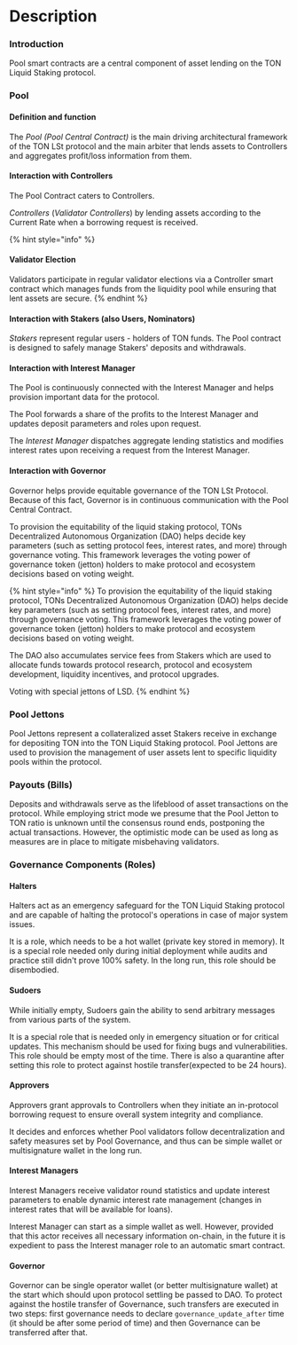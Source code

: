 # Description

### Introduction

Pool smart contracts are a central component of asset lending on the TON Liquid Staking protocol.

### Pool&#x20;

#### Definition and function

The _Pool (Pool Central Contract)_ is the main driving architectural framework of the TON LSt protocol and the main arbiter that lends assets to Controllers and aggregates profit/loss information from them.

#### Interaction with Controllers

The Pool Contract caters to Controllers.&#x20;

_Controllers_ (_Validator Controllers_) by lending assets according to the Current Rate when a borrowing request is received.&#x20;

{% hint style="info" %}
#### Validator Election

Validators participate in regular validator elections via a Controller smart contract which manages funds from the liquidity pool while ensuring that lent assets are secure.
{% endhint %}

#### Interaction with Stakers (also Users, Nominators)

_Stakers_ represent regular users - holders of TON funds. The Pool contract is designed to safely manage Stakers' deposits and withdrawals.

#### Interaction with Interest Manager

The Pool is continuously connected with the Interest Manager and helps provision important data for the protocol.&#x20;

The Pool forwards a share of the profits to the Interest Manager and updates deposit parameters and roles upon request.

The _Interest Manager_ dispatches aggregate lending statistics and modifies interest rates upon receiving a request from the Interest Manager.

#### Interaction with Governor

Governor helps provide equitable governance of the TON LSt Protocol. Because of this fact, Governor is in continuous communication with the Pool Central Contract.&#x20;

To provision the equitability of the liquid staking protocol, TONs Decentralized Autonomous Organization (DAO) helps decide key parameters (such as setting protocol fees, interest rates, and more) through governance voting. This framework leverages the voting power of governance token (jetton) holders to make protocol and ecosystem decisions based on voting weight.&#x20;



{% hint style="info" %}
To provision the equitability of the liquid staking protocol, TONs Decentralized Autonomous Organization (DAO) helps decide key parameters (such as setting protocol fees, interest rates, and more) through governance voting. This framework leverages the voting power of governance token (jetton) holders to make protocol and ecosystem decisions based on voting weight.&#x20;

The DAO also accumulates service fees from Stakers which are used to allocate funds towards protocol research, protocol and ecosystem development, liquidity incentives, and protocol upgrades.

Voting with special jettons of LSD.
{% endhint %}

### Pool Jettons

Pool Jettons represent a collateralized asset Stakers receive in exchange for depositing TON into the TON Liquid Staking protocol. Pool Jettons are used to provision the management of user assets lent to specific liquidity pools within the protocol.&#x20;

### Payouts (Bills)

Deposits and withdrawals serve as the lifeblood of asset transactions on the protocol. While employing strict mode we presume that the Pool Jetton to TON ratio is unknown until the consensus round ends, postponing the actual transactions. However, the optimistic mode can be used as long as measures are in place to mitigate misbehaving validators.



### Governance Components (Roles)

#### Halters

Halters act as an emergency safeguard for the TON Liquid Staking protocol and are capable of halting the protocol's operations in case of major system issues.

It is a role, which needs to be a hot wallet (private key stored in memory). It is a special role needed only during initial deployment while audits and practice still didn't prove 100% safety. In the long run, this role should be disembodied.&#x20;

#### Sudoers

While initially empty, Sudoers gain the ability to send arbitrary messages from various parts of the system.&#x20;

It is a special role that is needed only in emergency situation or for critical updates. This mechanism should be used for fixing bugs and vulnerabilities. This role should be empty most of the time. There is also a quarantine after setting this role to protect against hostile transfer(expected to be 24 hours).

#### Approvers

Approvers grant approvals to Controllers when they initiate an in-protocol borrowing request to ensure overall system integrity and compliance.

It decides and enforces whether Pool validators follow decentralization and safety measures set by Pool Governance, and thus can be simple wallet or multisignature wallet in the long run.&#x20;

#### Interest Managers

Interest Managers receive validator round statistics and update interest parameters to enable dynamic interest rate management (changes in interest rates that will be available for loans).

Interest Manager can start as a simple wallet as well. However, provided that this actor receives all necessary information on-chain, in the future it is expedient to pass the Interest manager role to an automatic smart contract.&#x20;

#### Governor

Governor can be single operator wallet (or better multisignature wallet) at the start which should upon protocol settling be passed to DAO. To protect against the hostile transfer of Governance, such transfers are executed in two steps: first governance needs to declare `governance_update_after` time (it should be after some period of time) and then Governance can be transferred after that.&#x20;

####



